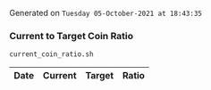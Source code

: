 Generated on `Tuesday 05-October-2021 at 18:43:35`

### Current to Target Coin Ratio
`current_coin_ratio.sh`

Date|Current|Target|Ratio
---|---|---|---
